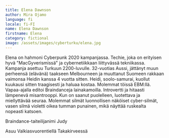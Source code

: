 ```yaml
---
title: Elena Dawnson
author: Mira Ojamo
language: fi
locale: fi-FI
name: Elena Dawnson
firstname: Elena
category: fictional
image: /assets/images/cyberturku/elena.jpg
---
```


Elena on hahmoni Cyberpunk 2020 kampanjassa. Techie, joka on erityisen hyvä "MacGyverismissä" ja cybernetiikkaan liittyvässä tekniikassa. Kampanja asettuu Turkuun 2200-luvulle.
32-vuotias Aussi, jättänyt muun perheensä (elävänä) taakseen Melbourneen ja muuttanut Suomeen rakkaan vaimonsa Heidin kanssa 4 vuotta sitten. Heidi, soolo-samurai, kuollut
kuukausi sitten traagisesti ja haluaa kostaa. Molemmat töissä EBM:llä. Vapaa-ajalla editoi Braindanceja lainakamoilla. Introvertti ja hitaasti lämpenevä misantrooppi. Kun on
saanut puolelleen, luotettava ja miellyttävää seuraa. Molemmat silmät luonnollisen näköiset cyber-silmät, vasen silmä violetti oikea tumman punainen, mikä näyttää ruskealta
nopeasti katsoen.

Braindance-taiteilijanimi Judy

Asuu Valkiasvuorentiellä Takakirveessä